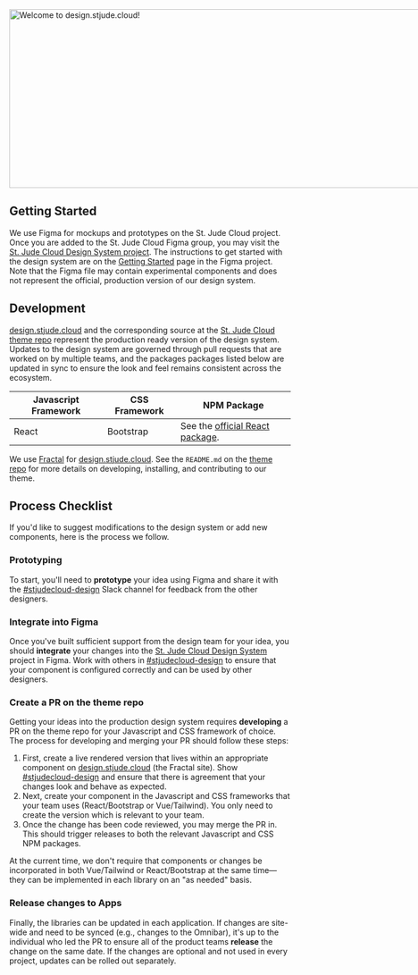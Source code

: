 <img src="{{ path '/images/design-cover-img@2x.jpg' }}" alt="Welcome to design.stjude.cloud!" width="1280px" height="320px" style="max-width: unset"/>

## Getting Started

We use Figma for mockups and prototypes on the St. Jude Cloud project. Once you are added to the St. Jude Cloud Figma group, you may visit the [St. Jude Cloud Design System project][figma-dsm]. The instructions to get started with the design system are on the [Getting Started][getting-started-dsm] page in the Figma project. Note that the Figma file may contain experimental components and does not represent the official, production version of our design system.

## Development

[design.stjude.cloud] and the corresponding source at the [St. Jude Cloud theme repo][theme-repo] represent the production ready version of the design system. Updates to the design system are governed through pull requests that are worked on by multiple teams, and the packages packages listed below are updated in sync to ensure the look and feel remains consistent across the ecosystem.

| Javascript Framework | CSS Framework | NPM Package                                      |
| -------------------- | ------------- | ------------------------------------------------ |
| React                | Bootstrap     | See the [official React package][react-package]. |

We use [Fractal][fractal] for [design.stjude.cloud]. See the `README.md` on the [theme repo][readme] for more details on developing, installing, and contributing to our theme.

## Process Checklist

If you'd like to suggest modifications to the design system or add new components, here is the process we follow.

### Prototyping

To start, you'll need to **prototype** your idea using Figma and share it with the [#stjudecloud-design] Slack channel for feedback from the other designers.

### Integrate into Figma

Once you've built sufficient support from the design team for your idea, you should **integrate** your changes into the [St. Jude Cloud Design System][figma-dsm] project in Figma. Work with others in [#stjudecloud-design] to ensure that your component is configured correctly and can be used by other designers.

### Create a PR on the theme repo

Getting your ideas into the production design system requires **developing** a PR on the theme repo for your Javascript and CSS framework of choice. The process for developing and merging your PR should follow these steps:

1. First, create a live rendered version that lives within an appropriate component on [design.stjude.cloud] (the Fractal site). Show [#stjudecloud-design] and ensure that there is agreement that your changes look and behave as expected.
2. Next, create your component in the Javascript and CSS frameworks that your team uses (React/Bootstrap or Vue/Tailwind). You only need to create the version which is relevant to your team.
3. Once the change has been code reviewed, you may merge the PR in. This should trigger releases to both the relevant Javascript and CSS NPM packages.

At the current time, we don't require that components or changes be incorporated in both Vue/Tailwind or React/Bootstrap at the same time—they can be implemented in each library on an "as needed" basis.

### Release changes to Apps

Finally, the libraries can be updated in each application. If changes are site-wide and need to be synced (e.g., changes to the Omnibar), it's up to the individual who led the PR to ensure all of the product teams **release** the change on the same date. If the changes are optional and not used in every project, updates can be rolled out separately.

[fractal]: https://fractal.build
[figma-dsm]: https://www.figma.com/file/SggB3UbUHRylKMZkikdZUB/St.-Jude-Cloud-Design-System
[getting-started-dsm]: https://www.figma.com/file/SggB3UbUHRylKMZkikdZUB/St.-Jude-Cloud-Design-System?node-id=155%3A29310
[design.stjude.cloud]: https://design.stjude.cloud
[theme-repo]: https://github.com/stjudecloud/theme
[readme]: https://github.com/stjudecloud/theme#readme
[react-package]: https://www.npmjs.com/package/@stjudecloud/theme-react
[vue-package]: https://www.npmjs.com/package/@stjudecloud/theme-vue
[#stjudecloud-design]: https://stjude.slack.com/messages/stjudecloud-design